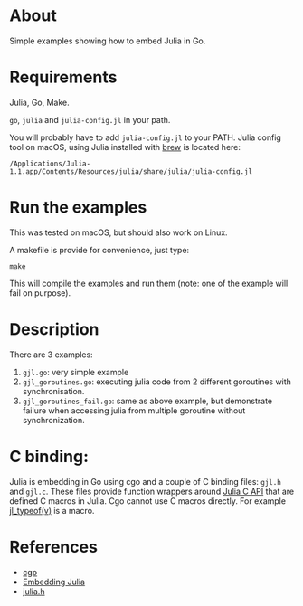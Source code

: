 # About

Simple examples showing how to embed Julia in Go.

# Requirements

Julia, Go, Make.

`go`, `julia` and `julia-config.jl`  in your path.


You will probably have to add `julia-config.jl` to your PATH. Julia config tool on macOS, using Julia installed with [brew](https://brew.sh) is located here:

```
/Applications/Julia-1.1.app/Contents/Resources/julia/share/julia/julia-config.jl
```


# Run the examples

This was tested on macOS, but should also work on Linux.

A makefile is provide for convenience, just type:

```
make
```

This will compile the examples and run them (note: one of the example will fail on purpose).


# Description

There are 3 examples:

1. `gjl.go`: very simple example
1. `gjl_goroutines.go`: executing julia code from 2 different goroutines with synchronisation.
1. `gjl_goroutines_fail.go`: same as above example, but demonstrate failure when accessing julia from multiple goroutine without synchronization.


# C binding:

Julia is embedding in Go using cgo and a couple of C binding files: `gjl.h` and `gjl.c`.
These files provide function wrappers around [Julia C API](https://docs.julialang.org/en/v1/manual/embedding/index.html) that are defined C macros in Julia. Cgo cannot use C macros directly. For example [jl_typeof(v)](https://github.com/JuliaLang/julia/blob/d249e71ef2fd59acd557f2f6c9688253f4b5a47d/src/julia.h#L107) is a macro.

# References


* [cgo](https://golang.org/cmd/cgo/)
* [Embedding Julia](https://docs.julialang.org/en/v1/manual/embedding/index.html)
* [julia.h](https://github.com/JuliaLang/julia/blob/master/src/julia.h)

